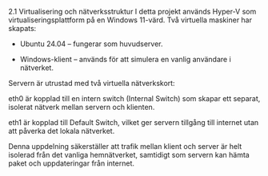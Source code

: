 2.1 Virtualisering och nätverksstruktur
I detta projekt används Hyper-V som virtualiseringsplattform på en Windows 11-värd. Två virtuella maskiner har skapats:

-  Ubuntu 24.04 – fungerar som huvudserver.

-  Windows-klient – används för att simulera en vanlig användare i nätverket.

Servern är utrustad med två virtuella nätverkskort:

eth0 är kopplad till en intern switch (Internal Switch) som skapar ett separat, isolerat nätverk mellan servern och klienten.

eth1 är kopplad till Default Switch, vilket ger servern tillgång till internet utan att påverka det lokala nätverket.

Denna uppdelning säkerställer att trafik mellan klient och server är helt isolerad från det vanliga hemnätverket, samtidigt som servern kan hämta paket och uppdateringar från internet.